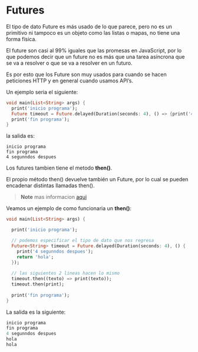 # Futures

El tipo de dato Future es más usado de lo que parece, pero no es un primitivo ni tampoco es un objeto como las listas o mapas, no tiene una forma física.

El future son casi al 99% iguales que las promesas en JavaScript, por lo que podemos decir que un future no es más que una tarea asíncrona que se va a resolver o que se va a resolver en un futuro.

Es por esto que los Future son muy usados para cuando se hacen peticiones HTTP y en general cuando usamos API’s.

Un ejemplo seria el siguiente:

```dart
void main(List<String> args) {
  print('inicio programa');
  Future timeout = Future.delayed(Duration(seconds: 4), () => {print('4 segunndos despues')});
  print('fin programa');
}
```

la salida es:

```terminal
inicio programa
fin programa
4 segunndos despues
```

Los futures tambien tiene el metodo **then()**.

El propio método then() devuelve también un Future, por lo cual se pueden encadenar distintas llamadas then().

> **Note** mas informacion [aqui](https://rchavarria.github.io/blog/2015/01/29/operaciones-asincronas-en-dart-con-futures/)

Veamos un ejemplo de como funcionaria un **then()**:

```dart
void main(List<String> args) {

  print('inicio programa');

  // podemos especificar el tipo de dato que nos regresa
  Future<String> timeout = Future.delayed(Duration(seconds: 4), () {
    print('4 segunndos despues');
    return 'hola';
  });
  
  // las siguientes 2 lineas hacen lo mismo
  timeout.then((texto) => print(texto));
  timeout.then(print);
  
  print('fin programa');
}
```

La salida es la siguiente:

```dart
inicio programa
fin programa
4 segunndos despues
hola
hola
```